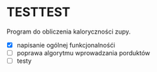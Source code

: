 # TESTTEST

Program do obliczenia kaloryczności zupy.

- [x] napisanie ogólnej funkcjonalnośći
- [ ] poprawa algorytmu wprowadzania porduktów
- [ ] testy
